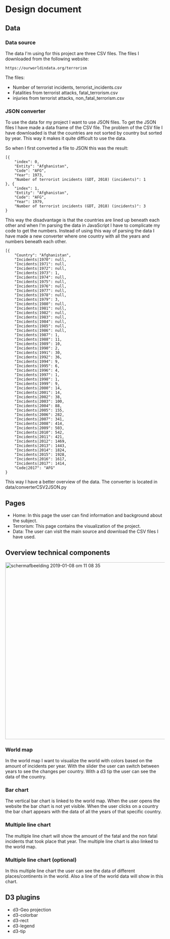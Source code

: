 # Design document

## Data

### Data source

The data I'm using for this project are three CSV files. The files I downloaded from the following website:

```
https://ourworldindata.org/terrorism
```

The files:
* Number of terrorist incidents, terrorist_incidents.csv
* Fatalities from terrorist attacks, fatal_terrorism.csv
* injuries from terrorist attacks, non_fatal_terrorism.csv

### JSON converter

To use the data for my project I want to use JSON files. To get the JSON files I have made a data frame of the CSV file. The problem of the CSV file I have downloaded is that the countries are not sorted by country but sorted by year. This way it makes it quite difficult to use the data.

So when I first converted a file to JSON this was the result:
```
[{
	"index": 0,
	"Entity": "Afghanistan",
	"Code": "AFG",
	"Year": 1973,
	"Number of terrorist incidents (GDT, 2018) (incidents)": 1
}, {
	"index": 1,
	"Entity": "Afghanistan",
	"Code": "AFG",
	"Year": 1979,
	"Number of terrorist incidents (GDT, 2018) (incidents)": 3
}
```
This way the disadvantage is that the countries are lined up beneath each other and when I'm parsing the data in JavaScript I have to complicate my code to get the numbers. Instead of using this way of parsing the data I have made a new converter where one country with all the years and numbers beneath each other.

```
[{
	"Country": "Afghanistan",
	"Incidents|1970": null,
	"Incidents|1971": null,
	"Incidents|1972": null,
	"Incidents|1973": 1,
	"Incidents|1974": null,
	"Incidents|1975": null,
	"Incidents|1976": null,
	"Incidents|1977": null,
	"Incidents|1978": null,
	"Incidents|1979": 3,
	"Incidents|1980": null,
	"Incidents|1981": null,
	"Incidents|1982": null,
	"Incidents|1983": null,
	"Incidents|1984": null,
	"Incidents|1985": null,
	"Incidents|1986": null,
	"Incidents|1987": 1,
	"Incidents|1988": 11,
	"Incidents|1989": 10,
	"Incidents|1990": 2,
	"Incidents|1991": 30,
	"Incidents|1992": 36,
	"Incidents|1994": 9,
	"Incidents|1995": 6,
	"Incidents|1996": 4,
	"Incidents|1997": 1,
	"Incidents|1998": 1,
	"Incidents|1999": 9,
	"Incidents|2000": 14,
	"Incidents|2001": 14,
	"Incidents|2002": 38,
	"Incidents|2003": 100,
	"Incidents|2004": 88,
	"Incidents|2005": 155,
	"Incidents|2006": 282,
	"Incidents|2007": 341,
	"Incidents|2008": 414,
	"Incidents|2009": 503,
	"Incidents|2010": 542,
	"Incidents|2011": 421,
	"Incidents|2012": 1469,
	"Incidents|2013": 1443,
	"Incidents|2014": 1824,
	"Incidents|2015": 1928,
	"Incidents|2016": 1617,
	"Incidents|2017": 1414,
	"Code|2017": "AFG"
}
```
This way I have a better overview of the data. The converter is located in data/converterCSV2JSON.py

## Pages

* Home: In this page the user can find information and background about the subject.
* Terrorism: This page contains the visualization of the project.
* Data: The user can visit the main source and download the CSV files I have used.

## Overview technical components

<img width="559" alt="schermafbeelding 2019-01-08 om 11 08 35" src="https://user-images.githubusercontent.com/43987983/50824041-c91fa700-1335-11e9-92f5-c347d2184b43.png">

### World map

In the world map I want to visualize the world with colors based on the amount of incidents per year. With the slider the user can switch between years to see the changes per country. With a d3 tip the user can see the data of the country.

### Bar chart

The vertical bar chart is linked to the world map. When the user opens the website the bar chart is not yet visible. When the user clicks on a country the bar chart appears with the data of all the years of that specific country.

### Multiple line chart

The multiple line chart will show the amount of the fatal and the non fatal incidents that took place that year. The multiple line chart is also linked to the world map.

### Multiple line chart (optional)

In this multiple line chart the user can see the data of different places/continents in the world. Also a line of the world data will show in this chart.

## D3 plugins

* d3-Geo projection
* d3-colorbar
* d3-rect
* d3-legend
* d3-tip
